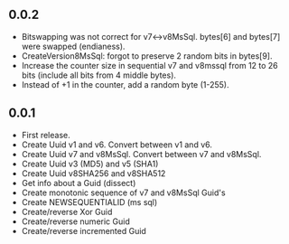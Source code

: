 ## 0.0.2
* Bitswapping was not correct for v7<->v8MsSql. bytes[6] and bytes[7] were swapped (endianess).
* CreateVersion8MsSql: forgot to preserve 2 random bits in bytes[9].
* Increase the counter size in sequential v7 and v8mssql from 12 to 26 bits (include all bits from 4 middle bytes).
* Instead of +1 in the counter, add a random byte (1-255).

## 0.0.1
* First release.
* Create Uuid v1 and v6. Convert between v1 and v6.
* Create Uuid v7 and v8MsSql. Convert between v7 and v8MsSql.
* Create Uuid v3 (MD5) and v5 (SHA1)
* Create Uuid v8SHA256 and v8SHA512
* Get info about a Guid (dissect)
* Create monotonic sequence of v7 and v8MsSql Guid's
* Create NEWSEQUENTIALID (ms sql)
* Create/reverse Xor Guid
* Create/reverse numeric Guid
* Create/reverse incremented Guid

